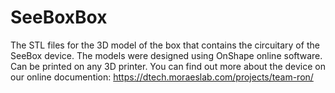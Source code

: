 # SeeBoxBox

The STL files for the 3D model of the box that contains the circuitary of the SeeBox device. The models were designed using OnShape online software. Can be printed on any 3D printer.
You can find out more about the device on our online documention:
https://dtech.moraeslab.com/projects/team-ron/
